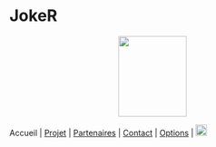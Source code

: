 # JokeR
<p align="center">
  <img src="Joker.png" width="120" height="142">
</p>

Accueil | [Projet](projet) | [Partenaires](partenaires) | [Contact](contact) | [Options](options) | [<img src="drapeau EN.png" width="20">](https://motsmachines.github.io/joker/EN/index)
<br>
